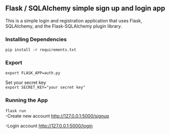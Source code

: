 ## Flask / SQLAlchemy simple sign up and login app
This is a simple login and registration application that uses Flask, SQLAlchemy, and the Flask-SQLAlchemy plugin library.

### Installing Dependencies
```pip install -r requirements.txt```
### Export
```export FLASK_APP=auth.py```


Set your secret key\
```export SECRET_KEY="your secret key"```
### Running the App
```flask run```\
-Create new account http://127.0.0.1:5000/signup


-Login account http://127.0.0.1:5000/login
